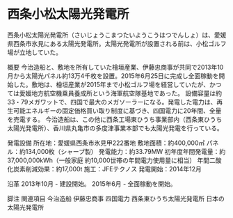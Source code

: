 # 西条小松太陽光発電所

西条小松太陽光発電所（さいじょうこまつたいようこうはつでんしょ）は、愛媛県西条市氷見にある太陽光発電所。太陽光発電所が設置される前は、小松ゴルフ場が立地していた。

概要
今治造船と、敷地を所有していた檜垣産業、伊藤忠商事が共同で2013年10月から太陽光パネル約13万4千枚を設置。2015年6月25日に完成し全面稼動を開始した。敷地は、檜垣産業が2015年まで小松ゴルフ場を経営していたが、かつては愛媛地方航空機乗員養成所という海軍航空隊基地であった。
設備容量は約33・79メガワットで、四国で最大のメガソーラーになる。発電した電力は、再生可能エネルギーの固定価格買い取り制度に基づき、四国電力に20年間、全量を売電する。
今治造船は、この他に西条工場東ひうち事業部内（西条東ひうち太陽光発電所）、香川県丸亀市の多度津事業本部でも太陽光発電を行っている。

発電設備
所在地：愛媛県西条市氷見甲222番地
敷地面積：約400,000㎡
パネル：約134,000枚（シャープ製）
発電能力：約33.79MW
初年度年間発電量：約37,000,000kWh（一般家庭 約10,000世帯の年間電力使用量に相当）
年間二酸化炭素削減効果：約17,000t
施工：JFEテクノス
発電開始：2014年12月

沿革
2013年10月 - 建設開始。
2015年6月 - 全面稼動を開始。

脚注
関連項目
今治造船
伊藤忠商事
四国電力
西条東ひうち太陽光発電所
日本の太陽光発電所